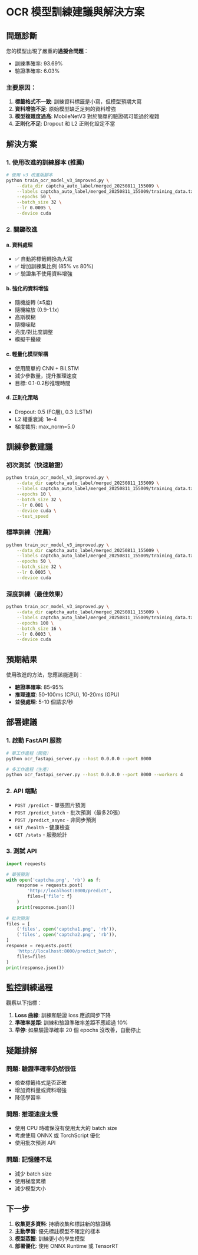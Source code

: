 # OCR 模型訓練建議與解決方案

## 問題診斷

您的模型出現了嚴重的**過擬合問題**：
- 訓練準確率: 93.69%
- 驗證準確率: 6.03%

### 主要原因：
1. **標籤格式不一致**: 訓練資料標籤是小寫，但模型預期大寫
2. **資料增強不足**: 原始模型缺乏足夠的資料增強
3. **模型複雜度過高**: MobileNetV3 對於簡單的驗證碼可能過於複雜
4. **正則化不足**: Dropout 和 L2 正則化設定不當

## 解決方案

### 1. 使用改進的訓練腳本 (推薦)

```bash
# 使用 v3 改進版腳本
python train_ocr_model_v3_improved.py \
    --data_dir captcha_auto_label/merged_20250811_155009 \
    --labels captcha_auto_label/merged_20250811_155009/training_data.txt \
    --epochs 50 \
    --batch_size 32 \
    --lr 0.0005 \
    --device cuda
```

### 2. 關鍵改進

#### a. 資料處理
- ✅ 自動將標籤轉換為大寫
- ✅ 增加訓練集比例 (85% vs 80%)
- ✅ 驗證集不使用資料增強

#### b. 強化的資料增強
- 隨機旋轉 (±5度)
- 隨機縮放 (0.9-1.1x)
- 高斯模糊
- 隨機噪點
- 亮度/對比度調整
- 模擬干擾線

#### c. 輕量化模型架構
- 使用簡單的 CNN + BiLSTM
- 減少參數量，提升推理速度
- 目標: 0.1-0.2秒推理時間

#### d. 正則化策略
- Dropout: 0.5 (FC層), 0.3 (LSTM)
- L2 權重衰減: 1e-4
- 梯度裁剪: max_norm=5.0

## 訓練參數建議

### 初次測試（快速驗證）
```bash
python train_ocr_model_v3_improved.py \
    --data_dir captcha_auto_label/merged_20250811_155009 \
    --labels captcha_auto_label/merged_20250811_155009/training_data.txt \
    --epochs 10 \
    --batch_size 32 \
    --lr 0.001 \
    --device cuda \
    --test_speed
```

### 標準訓練（推薦）
```bash
python train_ocr_model_v3_improved.py \
    --data_dir captcha_auto_label/merged_20250811_155009 \
    --labels captcha_auto_label/merged_20250811_155009/training_data.txt \
    --epochs 50 \
    --batch_size 32 \
    --lr 0.0005 \
    --device cuda
```

### 深度訓練（最佳效果）
```bash
python train_ocr_model_v3_improved.py \
    --data_dir captcha_auto_label/merged_20250811_155009 \
    --labels captcha_auto_label/merged_20250811_155009/training_data.txt \
    --epochs 100 \
    --batch_size 16 \
    --lr 0.0003 \
    --device cuda
```

## 預期結果

使用改進的方法，您應該能達到：
- **驗證準確率**: 85-95%
- **推理速度**: 50-100ms (CPU), 10-20ms (GPU)
- **並發處理**: 5-10 個請求/秒

## 部署建議

### 1. 啟動 FastAPI 服務

```bash
# 單工作進程（開發）
python ocr_fastapi_server.py --host 0.0.0.0 --port 8000

# 多工作進程（生產）
python ocr_fastapi_server.py --host 0.0.0.0 --port 8000 --workers 4
```

### 2. API 端點

- `POST /predict` - 單張圖片預測
- `POST /predict_batch` - 批次預測（最多20張）
- `POST /predict_async` - 非同步預測
- `GET /health` - 健康檢查
- `GET /stats` - 服務統計

### 3. 測試 API

```python
import requests

# 單張預測
with open('captcha.png', 'rb') as f:
    response = requests.post(
        'http://localhost:8000/predict',
        files={'file': f}
    )
    print(response.json())
    
# 批次預測
files = [
    ('files', open('captcha1.png', 'rb')),
    ('files', open('captcha2.png', 'rb')),
]
response = requests.post(
    'http://localhost:8000/predict_batch',
    files=files
)
print(response.json())
```

## 監控訓練過程

觀察以下指標：
1. **Loss 曲線**: 訓練和驗證 loss 應該同步下降
2. **準確率差距**: 訓練和驗證準確率差距不應超過 10%
3. **早停**: 如果驗證準確率 20 個 epochs 沒改善，自動停止

## 疑難排解

### 問題: 驗證準確率仍然很低
- 檢查標籤格式是否正確
- 增加資料量或資料增強
- 降低學習率

### 問題: 推理速度太慢
- 使用 CPU 時確保沒有使用太大的 batch size
- 考慮使用 ONNX 或 TorchScript 優化
- 使用批次預測 API

### 問題: 記憶體不足
- 減少 batch size
- 使用梯度累積
- 減少模型大小

## 下一步

1. **收集更多資料**: 持續收集和標註新的驗證碼
2. **主動學習**: 優先標註模型不確定的樣本
3. **模型蒸餾**: 訓練更小的學生模型
4. **部署優化**: 使用 ONNX Runtime 或 TensorRT